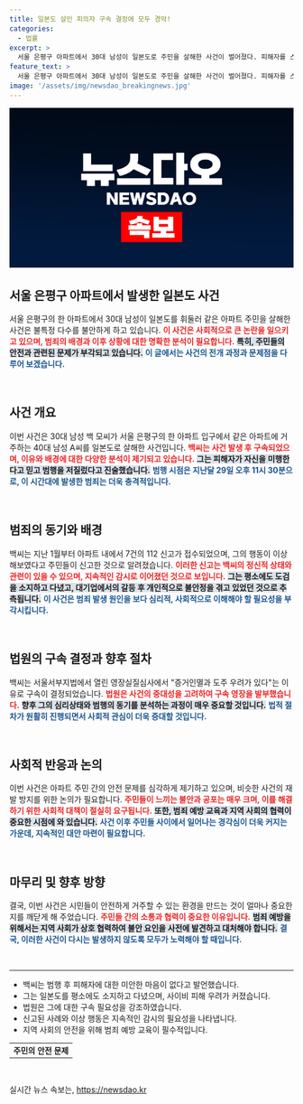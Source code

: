 ```yaml
---
title: 일본도 살인 피의자 구속 결정에 모두 경악!
categories:
  - 법률
excerpt: >
  서울 은평구 아파트에서 30대 남성이 일본도로 주민을 살해한 사건이 벌어졌다. 피해자를 스파이로 오인해 범행을 저질렀다고 주장한 백씨는 구속됐다. 그의 기괴한 행동과 미행 의혹이 주민들 사이에서 충격을 주고 있다. 
feature_text: >
  서울 은평구 아파트에서 30대 남성이 일본도로 주민을 살해한 사건이 벌어졌다. 피해자를 스파이로 오인해 범행을 저질렀다고 주장한 백씨는 구속됐다. 그의 기괴한 행동과 미행 의혹이 주민들 사이에서 충격을 주고 있다. 
image: '/assets/img/newsdao_breakingnews.jpg'
---
```


<p><img src="/assets/img/newsdao_breakingnews.jpg" alt="flaretime 속보" /></p>

<h2 data-ke-size="size26">서울 은평구 아파트에서 발생한 일본도 사건</h2>

<p>서울 은평구의 한 아파트에서 30대 남성이 일본도를 휘둘러 같은 아파트 주민을 살해한 사건은 불특정 다수를 불안하게 하고 있습니다. <b><span style="color: #ee2323;">이 사건은 사회적으로 큰 논란을 일으키고 있으며, 범죄의 배경과 이후 상황에 대한 명확한 분석이 필요합니다.</span></b> <b><span style="background-color: #21538527;">특히, 주민들의 안전과 관련된 문제가 부각되고 있습니다.</span></b> <b><span style="color: #1a5490;">이 글에서는 사건의 전개 과정과 문제점을 다루어 보겠습니다.</span></b> </p>

<p data-ke-size="size16">&nbsp;</p>

<h2 data-ke-size="size26">사건 개요</h2>

<p>이번 사건은 30대 남성 백 모씨가 서울 은평구의 한 아파트 입구에서 같은 아파트에 거주하는 40대 남성 A씨를 일본도로 살해한 사건입니다. <b><span style="color: #ee2323;">백씨는 사건 발생 후 구속되었으며, 이유와 배경에 대한 다양한 분석이 제기되고 있습니다.</span></b> <b><span style="background-color: #21538527;">그는 피해자가 자신을 미행한다고 믿고 범행을 저질렀다고 진술했습니다.</span></b> <b><span style="color: #1a5490;">범행 시점은 지난달 29일 오후 11시 30분으로, 이 시간대에 발생한 범죄는 더욱 충격적입니다.</span></b> </p>

<p data-ke-size="size16">&nbsp;</p>

<h2 data-ke-size="size26">범죄의 동기와 배경</h2>

<p>백씨는 지난 1월부터 아파트 내에서 7건의 112 신고가 접수되었으며, 그의 행동이 이상해보였다고 주민들이 신고한 것으로 알려졌습니다. <b><span style="color: #ee2323;">이러한 신고는 백씨의 정신적 상태와 관련이 있을 수 있으며, 지속적인 감시로 이어졌던 것으로 보입니다.</span></b> <b><span style="background-color: #21538527;">그는 평소에도 도검을 소지하고 다녔고, 대기업에서의 갈등 후 개인적으로 불안정을 겪고 있었던 것으로 추측됩니다.</span></b> <b><span style="color: #1a5490;">이 사건은 범죄 발생 원인을 보다 심리적, 사회적으로 이해해야 할 필요성을 부각시킵니다.</span></b></p>

<p data-ke-size="size16">&nbsp;</p>

<h2 data-ke-size="size26">법원의 구속 결정과 향후 절차</h2>

<p>백씨는 서울서부지법에서 열린 영장실질심사에서 "증거인멸과 도주 우려가 있다"는 이유로 구속이 결정되었습니다. <b><span style="color: #ee2323;">법원은 사건의 중대성을 고려하여 구속 영장을 발부했습니다.</span></b> <b><span style="background-color: #21538527;">향후 그의 심리상태와 범행의 동기를 분석하는 과정이 매우 중요할 것입니다.</span></b> <b><span style="color: #1a5490;">법적 절차가 원활히 진행되면서 사회적 관심이 더욱 증대할 것입니다.</span></b></p>

<p data-ke-size="size16">&nbsp;</p>

<h2 data-ke-size="size26">사회적 반응과 논의</h2>

<p>이번 사건은 아파트 주민 간의 안전 문제를 심각하게 제기하고 있으며, 비슷한 사건의 재발 방지를 위한 논의가 필요합니다. <b><span style="color: #ee2323;">주민들이 느끼는 불안과 공포는 매우 크며, 이를 해결하기 위한 사회적 대책이 절실히 요구됩니다.</span></b> <b><span style="background-color: #21538527;">또한, 범죄 예방 교육과 지역 사회의 협력이 중요한 시점에 와 있습니다.</span></b> <b><span style="color: #1a5490;">사건 이후 주민들 사이에서 일어나는 경각심이 더욱 커지는 가운데, 지속적인 대안 마련이 필요합니다.</span></b></p>

<p data-ke-size="size16">&nbsp;</p>

<h2 data-ke-size="size26">마무리 및 향후 방향</h2>

<p>결국, 이번 사건은 시민들이 안전하게 거주할 수 있는 환경을 만드는 것이 얼마나 중요한지를 깨닫게 해 주었습니다. <b><span style="color: #ee2323;">주민들 간의 소통과 협력이 중요한 이유입니다.</span></b> <b><span style="background-color: #21538527;">범죄 예방을 위해서는 지역 사회가 상호 협력하여 불안 요인을 사전에 발견하고 대처해야 합니다.</span></b> <b><span style="color: #1a5490;">결국, 이러한 사건이 다시는 발생하지 않도록 모두가 노력해야 할 때입니다.</span></b> </p>

<p data-ke-size="size16">&nbsp;</p>

<hr>

<ul>
  <li>백씨는 범행 후 피해자에 대한 미안한 마음이 없다고 발언했습니다.</li>
  <li>그는 일본도를 평소에도 소지하고 다녔으며, 사이비 피해 우려가 커졌습니다.</li>
  <li>법원은 그에 대한 구속 필요성을 강조하였습니다.</li>
  <li>신고된 사례와 이상 행동은 지속적인 감시의 필요성을 나타냅니다.</li>
  <li>지역 사회의 안전을 위해 범죄 예방 교육이 필수적입니다.</li>
</ul>

<table>
  <tr>
    <td style="text-align: center; height: 17px;"><b>주민의 안전 문제</b></td>
  </tr>
</table>

<p data-ke-size="size16">&nbsp;</p>
실시간 뉴스 속보는, <a href="https://newsdao.kr" rel="dofollow">https://newsdao.kr</a>


